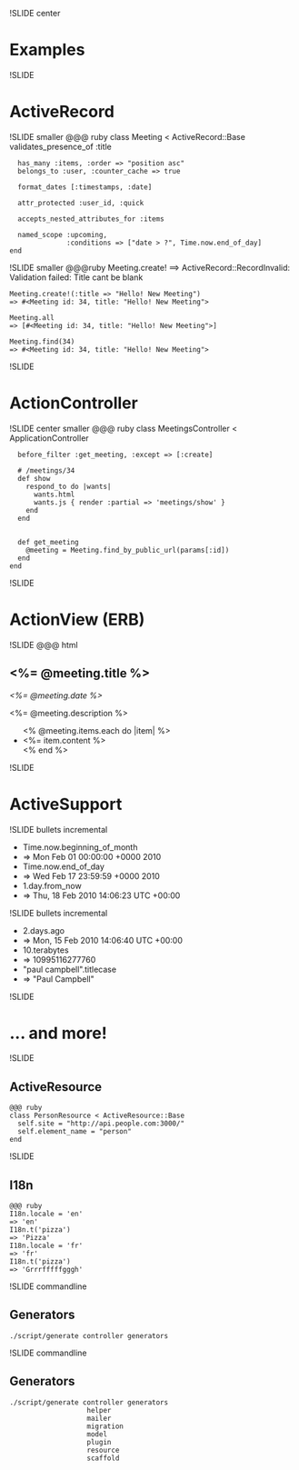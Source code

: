 !SLIDE center
# Examples #

!SLIDE
# ActiveRecord #

!SLIDE smaller
    @@@ ruby
    class Meeting < ActiveRecord::Base
      validates_presence_of :title

      has_many :items, :order => "position asc"
      belongs_to :user, :counter_cache => true

      format_dates [:timestamps, :date]

      attr_protected :user_id, :quick

      accepts_nested_attributes_for :items

      named_scope :upcoming,
                  :conditions => ["date > ?", Time.now.end_of_day]
    end
    
!SLIDE smaller
    @@@ruby
    Meeting.create!
    ==> ActiveRecord::RecordInvalid: 
          Validation failed: Title cant be blank
    
    Meeting.create!(:title => "Hello! New Meeting")
    => #<Meeting id: 34, title: "Hello! New Meeting">
    
    Meeting.all
    => [#<Meeting id: 34, title: "Hello! New Meeting">]

    Meeting.find(34)
    => #<Meeting id: 34, title: "Hello! New Meeting">
    
!SLIDE
# ActionController #

!SLIDE center smaller
    @@@ ruby
    class MeetingsController < ApplicationController

      before_filter :get_meeting, :except => [:create]
      
      # /meetings/34
      def show
        respond_to do |wants|
          wants.html
          wants.js { render :partial => 'meetings/show' }
        end
      end
    
    
      def get_meeting
        @meeting = Meeting.find_by_public_url(params[:id])
      end
    end

!SLIDE
# ActionView (ERB) #

!SLIDE
    @@@ html
    <h2><%= @meeting.title %></h2>
    <em><%= @meeting.date %></em>
    <p><%= @meeting.description %></p>
    <ul>
      <% @meeting.items.each do |item| %>
        <li><%= item.content %></li>
      <% end %>
    </ul>

!SLIDE
# ActiveSupport #

!SLIDE bullets incremental

- Time.now.beginning_of_month
- => Mon Feb 01 00:00:00 +0000 2010
- Time.now.end_of_day
- => Wed Feb 17 23:59:59 +0000 2010
- 1.day.from_now
- => Thu, 18 Feb 2010 14:06:23 UTC +00:00

!SLIDE bullets incremental

- 2.days.ago
- => Mon, 15 Feb 2010 14:06:40 UTC +00:00
- 10.terabytes
- => 10995116277760
- "paul campbell".titlecase
- => "Paul Campbell"

!SLIDE
# ... and more! #

!SLIDE

## ActiveResource ##

    @@@ ruby
    class PersonResource < ActiveResource::Base
      self.site = "http://api.people.com:3000/"
      self.element_name = "person"
    end
    
!SLIDE
    
## I18n ##

    @@@ ruby
    I18n.locale = 'en'
    => 'en'
    I18n.t('pizza')
    => 'Pizza'
    I18n.locale = 'fr'
    => 'fr'
    I18n.t('pizza')
    => 'Grrrfffffgggh'
    
!SLIDE commandline
    
## Generators ##

    ./script/generate controller generators

!SLIDE commandline

## Generators ##

    ./script/generate controller generators
                       helper
                       mailer
                       migration
                       model
                       plugin
                       resource
                       scaffold